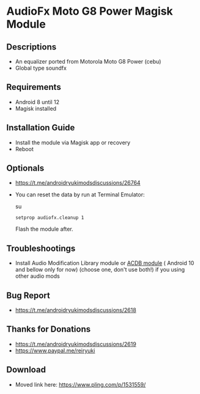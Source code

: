# AudioFx Moto G8 Power Magisk Module

## Descriptions
- An equalizer ported from Motorola Moto G8 Power (cebu)
- Global type soundfx

## Requirements
- Android 8 until 12
- Magisk installed

## Installation Guide
- Install the module via Magisk app or recovery
- Reboot

## Optionals
- https://t.me/androidryukimodsdiscussions/26764
- You can reset the data by run at Terminal Emulator:

  su

  `setprop audiofx.cleanup 1`

  Flash the module after.

## Troubleshootings
- Install Audio Modification Library module or [ACDB module](https://t.me/viperatmos) ( Android 10 and bellow only for now) (choose one, don't use both!) if you using other audio mods

## Bug Report
- https://t.me/androidryukimodsdiscussions/2618

## Thanks for Donations
- https://t.me/androidryukimodsdiscussions/2619
- https://www.paypal.me/reiryuki

## Download
- Moved link here: https://www.pling.com/p/1531559/
